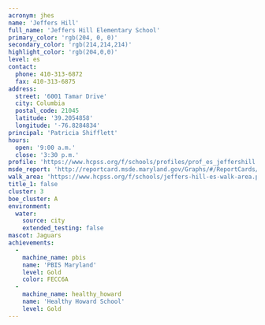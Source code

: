 ```yaml
---
acronym: jhes
name: 'Jeffers Hill'
full_name: 'Jeffers Hill Elementary School'
primary_color: 'rgb(204, 0, 0)'
secondary_color: 'rgb(214,214,214)'
highlight_color: 'rgb(204,0,0)'
level: es
contact:
  phone: 410-313-6872
  fax: 410-313-6875
address:
  street: '6001 Tamar Drive'
  city: Columbia
  postal_code: 21045
  latitude: '39.2054858'
  longitude: '-76.8284834'
principal: 'Patricia Shifflett'
hours:
  open: '9:00 a.m.'
  close: '3:30 p.m.'
profile: 'https://www.hcpss.org/f/schools/profiles/prof_es_jeffershill.pdf'
msde_report: 'http://reportcard.msde.maryland.gov/Graphs/#/ReportCards/ReportCardSchool/1//1/13/0613/'
walk_area: 'https://www.hcpss.org/f/schools/jeffers-hill-es-walk-area.pdf'
title_1: false
cluster: 3
boe_cluster: A
environment:
  water:
    source: city
    extended_testing: false
mascot: Jaguars
achievements:
  -
    machine_name: pbis
    name: 'PBIS Maryland'
    level: Gold
    color: FECC6A
  -
    machine_name: healthy_howard
    name: 'Healthy Howard School'
    level: Gold
---
```

